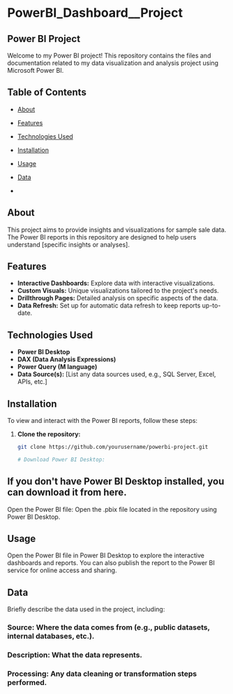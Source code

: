 # PowerBI_Dashboard__Project

## Power BI Project

Welcome to my Power BI project! This repository contains the files and documentation related to my data visualization and analysis project using Microsoft Power BI.

## Table of Contents
- [About](#about)
- [Features](#features)
- [Technologies Used](#technologies-used)
- [Installation](#installation)
- [Usage](#usage)
- [Data](#data)

- 
## About

This project aims to provide insights and visualizations for sample sale data. The Power BI reports in this repository are designed to help users understand [specific insights or analyses].

## Features

- **Interactive Dashboards:** Explore data with interactive visualizations.
- **Custom Visuals:** Unique visualizations tailored to the project's needs.
- **Drillthrough Pages:** Detailed analysis on specific aspects of the data.
- **Data Refresh:** Set up for automatic data refresh to keep reports up-to-date.

## Technologies Used

- **Power BI Desktop**
- **DAX (Data Analysis Expressions)**
- **Power Query (M language)**
- **Data Source(s):** [List any data sources used, e.g., SQL Server, Excel, APIs, etc.]

## Installation

To view and interact with the Power BI reports, follow these steps:

1. **Clone the repository:**
   ```sh
   git clone https://github.com/yourusername/powerbi-project.git

   # Download Power BI Desktop:
## If you don't have Power BI Desktop installed, you can download it from here.

Open the Power BI file:
Open the .pbix file located in the repository using Power BI Desktop.

## Usage
Open the Power BI file in Power BI Desktop to explore the interactive dashboards and reports. You can also publish the report to the Power BI service for online access and sharing.

## Data
Briefly describe the data used in the project, including:

### Source: Where the data comes from (e.g., public datasets, internal databases, etc.).
### Description: What the data represents.
### Processing: Any data cleaning or transformation steps performed.
